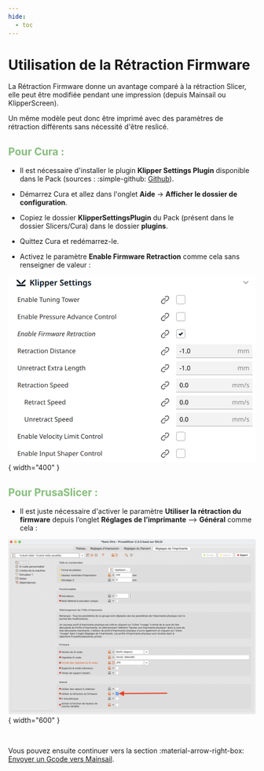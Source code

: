 ```yaml
---
hide:
  - toc
---
```


# Utilisation de la Rétraction Firmware

La Rétraction Firmware donne un avantage comparé à la rétraction Slicer, elle peut être modifiée pendant une impression (depuis Mainsail ou KlipperScreen). 

Un même modèle peut donc être imprimé avec des paramètres de rétraction différents sans nécessité d'être reslicé.


<h2 style="color:#86be7c"><b>Pour Cura :</b></h2>

- Il est nécessaire d'installer le plugin **Klipper Settings Plugin** disponible dans le Pack (sources : :simple-github: <a href="https://github.com/jjgraphix/KlipperSettingsPlugin" target="_blank">Github</a>).

- Démarrez Cura et allez dans l'onglet **Aide** -> **Afficher le dossier de configuration**.

-	Copiez le dossier **KlipperSettingsPlugin** du Pack (présent dans le dossier Slicers/Cura) dans le dossier **plugins**.

-	Quittez Cura et redémarrez-le.

-	Activez le paramètre **Enable Firmware Retraction** comme cela sans renseigner de valeur :

![Rétraction Cura](../assets/img/configurations/retraction-cura.png){ width="400" }


<h2 style="color:#86be7c"><b>Pour PrusaSlicer :</b></h2>

- Il est juste nécessaire d'activer le paramètre **Utiliser la rétraction du firmware** depuis l’onglet **Réglages de l’imprimante** --> **Général** comme cela :


![Rétraction PrusaSclicer / SuperSlicer](../assets/img/configurations/retraction-prusaslicer.png){ width="600" }

<br />

Vous pouvez ensuite continuer vers la section :material-arrow-right-box: [Envoyer un Gcode vers Mainsail](../configurations/envoi-gcode-mainsail.md).

